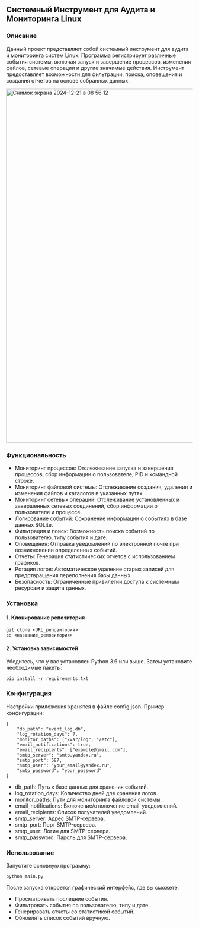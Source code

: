 ## Системный Инструмент для Аудита и Мониторинга Linux

### Описание

Данный проект представляет собой системный инструмент для аудита и мониторинга систем Linux. Программа регистрирует различные события системы, включая запуск и завершение процессов, изменения файлов, сетевые операции и другие значимые действия. Инструмент предоставляет возможности для фильтрации, поиска, оповещения и создания отчетов на основе собранных данных.

<img width="954" alt="Снимок экрана 2024-12-21 в 08 56 12" src="https://github.com/user-attachments/assets/8141471b-1a75-4ce0-96d4-8122b3f8e927" />


### Функциональность
- Мониторинг процессов: Отслеживание запуска и завершения процессов, сбор информации о пользователе, PID и командной строке.
- Мониторинг файловой системы: Отслеживание создания, удаления и изменения файлов и каталогов в указанных путях.
- Мониторинг сетевых операций: Отслеживание установленных и завершенных сетевых соединений, сбор информации о пользователе и процессе.
- Логирование событий: Сохранение информации о событиях в базе данных SQLite.
- Фильтрация и поиск: Возможность поиска событий по пользователю, типу события и дате.
- Оповещения: Отправка уведомлений по электронной почте при возникновении определенных событий.
- Отчеты: Генерация статистических отчетов с использованием графиков.
- Ротация логов: Автоматическое удаление старых записей для предотвращения переполнения базы данных.
- Безопасность: Ограниченные привилегии доступа к системным ресурсам и защита данных.

### Установка
#### 1.	Клонирование репозитория
```
git clone <URL_репозитория>
cd <название_репозитория>
```

#### 2.	Установка зависимостей
Убедитесь, что у вас установлен Python 3.6 или выше. Затем установите необходимые пакеты:
```
pip install -r requirements.txt
```


### Конфигурация

Настройки приложения хранятся в файле config.json. Пример конфигурации:
```
{
    "db_path": "event_log.db",
    "log_rotation_days": 7,
    "monitor_paths": ["/var/log", "/etc"],
    "email_notifications": true,
    "email_recipients": ["example@gmail.com"],
    "smtp_server": "smtp.yandex.ru",
    "smtp_port": 587,
    "smtp_user": "your_email@yandex.ru",
    "smtp_password": "your_password"
}
```
- db_path: Путь к базе данных для хранения событий.
- log_rotation_days: Количество дней для хранения логов.
- monitor_paths: Пути для мониторинга файловой системы.
- email_notifications: Включение/отключение email-уведомлений.
- email_recipients: Список получателей уведомлений.
- smtp_server: Адрес SMTP-сервера.
- smtp_port: Порт SMTP-сервера.
- smtp_user: Логин для SMTP-сервера.
- smtp_password: Пароль для SMTP-сервера.

### Использование

Запустите основную программу:
```
python main.py
```
После запуска откроется графический интерфейс, где вы сможете:
- Просматривать последние события.
- Фильтровать события по пользователю, типу и дате.
- Генерировать отчеты со статистикой событий.
- Обновлять список событий вручную.
